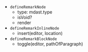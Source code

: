 - `defineRemarkNode`
  - type: mdast.type
  - isVoid?
  - render
- `defineRemarkInlineNode`
  - insert(editor, location)
- `defineRemarkBlockNode`
  - toggle(editor, pathOfParagraph)
